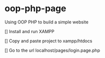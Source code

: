 # oop-php-page
Using OOP PHP to build a simple website

[] Install and run XAMPP

[] Copy and paste project to xampp/htdocs

[] Go to the url localhost/pages/login.page.php